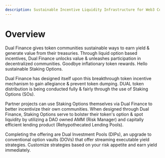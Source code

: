```yaml
---
description: Sustainable Incentive Liquidity Infrastructure for Web3 Communities
---
```


# Overview

Dual Finance gives token communities sustainable ways to earn yield & generate value from their treasuries. Through liquid option based incentives, Dual Finance unlocks value & unleashes participation in decentralized communities. Goodbye inflationary token rewards. Hello sustainable Staking Options.

Dual Finance has designed itself upon this breakthrough token incentive mechanism to gain allegiance & prevent token dumping. DUAL token distribution is being conducted fully & fairly through the use of Staking Options (SOs).

Partner projects can use Staking Options themselves via Dual Finance to better incentivize their own communities. When designed through Dual Finance, Staking Options serve to bolster their token's option & spot liquidity by utilizing a DAO owned AMM (Risk Manager) and capitally efficient lending product (Rehypothecated Lending Pools).

Completing the offering are Dual Investment Pools (DIPs), an upgrade to conventional option vaults (DOVs) that offer streaming executable yield strategies. Customize strategies based on your risk appetite and earn yield immediately.
